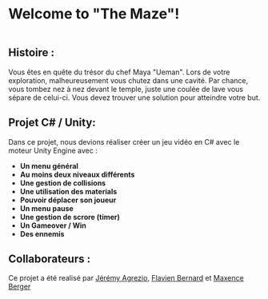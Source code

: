 # Welcome to "The Maze"!
<img src="https://zupimages.net/up/20/05/y6bp.jpg" alt="" />


## Histoire :
Vous êtes en quête du trésor du chef Maya "Ueman". Lors de votre exploration, malheureusement vous chutez dans une cavité. Par chance, vous tombez nez à nez devant le temple, juste une coulée de lave vous sépare de celui-ci. Vous devez trouver une solution pour atteindre votre but. 


## Projet C# / Unity:

Dans ce projet, nous devions réaliser créer un jeu vidéo en C# avec le moteur Unity Engine avec : 
- **Un menu général**
- **Au moins deux niveaux différents**
- **Une gestion de collisions**
- **Une utilisation des materials**
- **Pouvoir déplacer son joueur**
- **Un menu pause**
- **Une gestion de scrore (timer)**
- **Un Gameover / Win**
- **Des ennemis**

## Collaborateurs :

Ce projet a été realisé par [Jérémy Agrezio](https://github.com/JeremyAgrezio),  [Flavien Bernard](https://github.com/flaviensky) et  [Maxence Berger](https://github.com/MaxenceBerger)